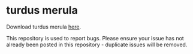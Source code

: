 # turdus merula

Download turdus merula [here](https://sep.lol).

This repository is used to report bugs. Please ensure your issue has not already been posted in this repository - duplicate issues will be removed.
